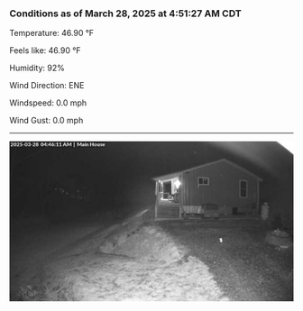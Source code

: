### Conditions as of March 28, 2025 at 4:51:27 AM CDT 

Temperature: 46.90 &deg;F

Feels like: 46.90 &deg;F

Humidity: 92%

Wind Direction: ENE

Windspeed: 0.0 mph

Wind Gust: 0.0 mph

---

<img src="./images/latest.jpeg"/>

